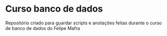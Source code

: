 # Curso banco de dados


Repositório criado para guardar scripts e anotações feitas durante o curso de banco de dados do Felipe Mafra
